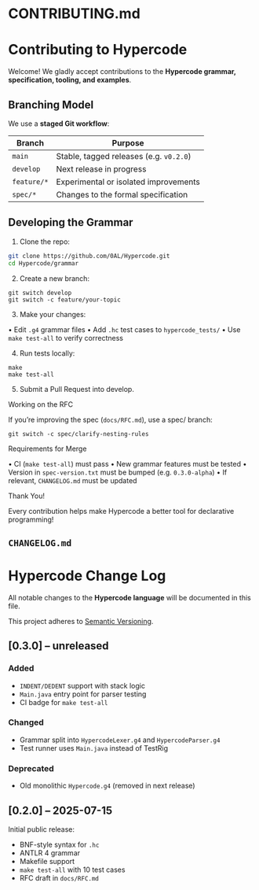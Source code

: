 # CONTRIBUTING.md

# Contributing to Hypercode

Welcome! We gladly accept contributions to the **Hypercode grammar, specification, tooling, and examples**.

## Branching Model

We use a **staged Git workflow**:

| Branch         | Purpose                                |
|-|-|
| `main`         | Stable, tagged releases (e.g. `v0.2.0`) |
| `develop`      | Next release in progress               |
| `feature/*`    | Experimental or isolated improvements  |
| `spec/*`       | Changes to the formal specification    |

## Developing the Grammar

1. Clone the repo:

```bash
git clone https://github.com/0AL/Hypercode.git
cd Hypercode/grammar
```

2.	Create a new branch:

```
git switch develop
git switch -c feature/your-topic
```

3.	Make your changes:

•	Edit `.g4` grammar files
•	Add `.hc` test cases to `hypercode_tests/`
•	Use `make test-all` to verify correctness

4.	Run tests locally:

```
make
make test-all
```

5.	Submit a Pull Request into develop.

Working on the RFC

If you’re improving the spec (`docs/RFC.md`), use a spec/ branch:

```
git switch -c spec/clarify-nesting-rules
```

Requirements for Merge

•	CI (`make test-all`) must pass
•	New grammar features must be tested
•	Version in `spec-version.txt` must be bumped (e.g. `0.3.0-alpha`)
•	If relevant, `CHANGELOG.md` must be updated

Thank You!

Every contribution helps make Hypercode a better tool for declarative programming!

## `CHANGELOG.md`

# Hypercode Change Log

All notable changes to the **Hypercode language** will be documented in this file.

This project adheres to [Semantic Versioning](https://semver.org/).

## [0.3.0] – unreleased

### Added

- `INDENT/DEDENT` support with stack logic
- `Main.java` entry point for parser testing
- CI badge for `make test-all`

### Changed

- Grammar split into `HypercodeLexer.g4` and `HypercodeParser.g4`
- Test runner uses `Main.java` instead of TestRig

### Deprecated

- Old monolithic `Hypercode.g4` (removed in next release)

## [0.2.0] – 2025-07-15

Initial public release:
- BNF-style syntax for `.hc`
- ANTLR 4 grammar
- Makefile support
- `make test-all` with 10 test cases
- RFC draft in `docs/RFC.md`
